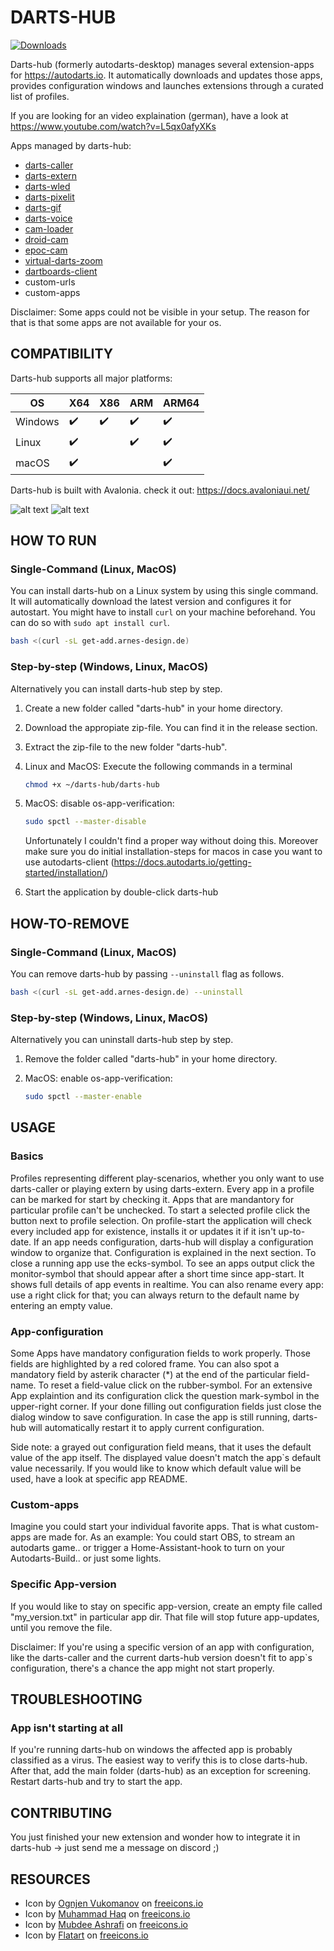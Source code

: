 # DARTS-HUB
[![Downloads](https://img.shields.io/github/downloads/lbormann/darts-hub/total.svg)](https://github.com/lbormann/darts-hub/releases/latest)

Darts-hub (formerly autodarts-desktop) manages several extension-apps for https://autodarts.io.
It automatically downloads and updates those apps, provides configuration windows and launches extensions through a curated list of profiles.

If you are looking for an video explaination (german), have a look at https://www.youtube.com/watch?v=L5qx0afyXKs


Apps managed by darts-hub:

* [darts-caller](https://github.com/lbormann/darts-caller)
* [darts-extern](https://github.com/lbormann/darts-extern)
* [darts-wled](https://github.com/lbormann/darts-wled)
* [darts-pixelit](https://github.com/lbormann/darts-pixelit)
* [darts-gif](https://github.com/lbormann/darts-gif)
* [darts-voice](https://github.com/lbormann/darts-voice)
* [cam-loader](https://github.com/lbormann/cam-loader)
* [droid-cam](https://www.dev47apps.com)
* [epoc-cam](https://www.elgato.com/de/epoccam)
* [virtual-darts-zoom](https://lehmann-bo.de/?p=28)
* [dartboards-client](https://dartboards.online/client)
* custom-urls
* custom-apps

Disclaimer: Some apps could not be visible in your setup. The reason for that is that some apps are not available for your os.


## COMPATIBILITY

Darts-hub supports all major platforms:

| OS | X64 | X86 | ARM | ARM64
| ------------- | ------------- | ------------- | ------------- | ------------- | 
| Windows | :heavy_check_mark: | :heavy_check_mark: | :heavy_check_mark: | :heavy_check_mark: |
| Linux | :heavy_check_mark: |  | :heavy_check_mark: | :heavy_check_mark: |
| macOS | :heavy_check_mark: |  |  | :heavy_check_mark: |

Darts-hub is built with Avalonia. check it out: https://docs.avaloniaui.net/


![alt text](https://github.com/lbormann/darts-hub/blob/main/images/main.png?raw=true)
![alt text](https://github.com/lbormann/darts-hub/blob/main/images/configuration.png?raw=true)



## HOW TO RUN

### Single-Command (Linux, MacOS)

You can install darts-hub on a Linux system by using this single command.
It will automatically download the latest version and configures it for autostart.
You might have to install `curl` on your machine beforehand.
You can do so with `sudo apt install curl`.

```bash
bash <(curl -sL get-add.arnes-design.de)
```


### Step-by-step (Windows, Linux, MacOS)

Alternatively you can install darts-hub step by step.

1) Create a new folder called "darts-hub" in your home directory.
2) Download the appropiate zip-file. You can find it in the release section.
3) Extract the zip-file to the new folder "darts-hub".
4) Linux and MacOS: Execute the following commands in a terminal
        
    ```bash
    chmod +x ~/darts-hub/darts-hub
    ```

5) MacOS: disable os-app-verification:

    ```bash
    sudo spctl --master-disable
    ```

    Unfortunately I couldn't find a proper way without doing this.
    Moreover make sure you do initial installation-steps for macos in case you want to use autodarts-client (https://docs.autodarts.io/getting-started/installation/)

6) Start the application by double-click darts-hub 




## HOW-TO-REMOVE

### Single-Command (Linux, MacOS)

You can remove darts-hub by passing `--uninstall` flag as follows.

```bash
bash <(curl -sL get-add.arnes-design.de) --uninstall
```



### Step-by-step (Windows, Linux, MacOS)

Alternatively you can uninstall darts-hub step by step.

1. Remove the folder called "darts-hub" in your home directory.
2. MacOS: enable os-app-verification:

   ```bash
   sudo spctl --master-enable
   ```


## USAGE

### Basics

Profiles representing different play-scenarios, whether you only want to use darts-caller or playing extern by using darts-extern.
Every app in a profile can be marked for start by checking it. Apps that are mandantory for particular profile can't be unchecked.
To start a selected profile click the button next to profile selection. On profile-start the application will check every included app for existence, installs it or updates it if it isn't up-to-date. If an app needs configuration, darts-hub will display a configuration window to organize that. Configuration is explained in the next section.
To close a running app use the ecks-symbol. To see an apps output click the monitor-symbol that should appear after a short time since app-start. It shows full details of app events in realtime. 
You can also rename every app: use a right click for that; you can always return to the default name by entering an empty value.

### App-configuration

Some Apps have mandatory configuration fields to work properly. Those fields are highlighted by a red colored frame. You can also spot a mandatory field by asterik character (*) at the end of the particular field-name. To reset a field-value click on the rubber-symbol.
For an extensive App explaintion and its configuration click the question mark-symbol in the upper-right corner.
If your done filling out configuration fields just close the dialog window to save configuration. In case the app is still running, darts-hub will automatically restart it to apply current configuration. 

Side note: a grayed out configuration field means, that it uses the default value of the app itself. The displayed value doesn't match the app`s default value necessarily. If you would like to know which default value will be used, have a look at specific app README.

### Custom-apps

Imagine you could start your individual favorite apps. That is what custom-apps are made for. As an example: You could start OBS, to stream an autodarts game.. or trigger a Home-Assistant-hook to turn on your Autodarts-Build.. or just some lights. 

### Specific App-version

If you would like to stay on specific app-version, create an empty file called "my_version.txt" in particular app dir. That file will stop future app-updates, until you remove the file.

Disclaimer: If you're using a specific version of an app with configuration, like the darts-caller and the current darts-hub version doesn't fit to app`s configuration, there's a chance the app might not start properly.

## TROUBLESHOOTING

### App isn't starting at all

If you're running darts-hub on windows the affected app is probably classified as a virus. The easiest way to verify this is to close darts-hub. After that, add the main folder (darts-hub) as an exception for screening. Restart darts-hub and try to start the app.

## CONTRIBUTING

You just finished your new extension and wonder how to integrate it in darts-hub -> just send me a message on discord ;)



## RESOURCES

- Icon by <a href="https://freeicons.io/profile/8178">Ognjen Vukomanov</a> on <a href="https://freeicons.io">freeicons.io</a>
- Icon by <a href="https://freeicons.io/profile/823">Muhammad Haq</a> on <a href="https://freeicons.io">freeicons.io</a>                             
- Icon by <a href="https://freeicons.io/profile/85671">Mubdee Ashrafi</a> on <a href="https://freeicons.io">freeicons.io</a>    
- Icon by <a href="https://freeicons.io/profile/205927">Flatart</a> on <a href="https://freeicons.io">freeicons.io</a>
